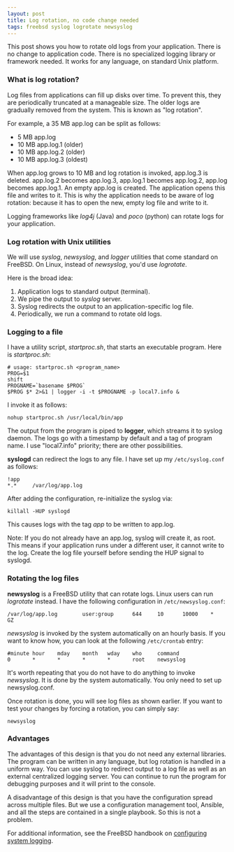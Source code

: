 ```yaml
---
layout: post
title: Log rotation, no code change needed
tags: freebsd syslog logrotate newsyslog
---
```


This post shows you how to rotate old logs from your application.
There is no change to application code.  There is no specialized
logging library or framework needed.  It works for any language, on
standard Unix platform.

<!--more-->

### What is log rotation?

Log files from applications can fill up disks over time.  To prevent
this, they are periodically truncated at a manageable size.  The older
logs are gradually removed from the system.  This is known as "log
rotation".

For example, a 35 MB app.log can be split as follows:

* 5 MB app.log
* 10 MB app.log.1 (older)
* 10 MB app.log.2 (older)
* 10 MB app.log.3 (oldest)

When app.log grows to 10 MB and log rotation is invoked, app.log.3 is
deleted.  app.log.2 becomes app.log.3, app.log.1 becomes app.log.2,
app.log becomes app.log.1.  An empty app.log is created.  The
application opens this file and writes to it.  This is why the
application needs to be aware of log rotation: because it has to open
the new, empty log file and write to it.

Logging frameworks like _log4j_ (Java) and _poco_ (python) can rotate
logs for your application.

### Log rotation with Unix utilities

We will use _syslog_, _newsyslog_, and _logger_ utilities that come
standard on FreeBSD.  On Linux, instead of _newsyslog_, you'd use
_logrotate_.

Here is the broad idea:

1. Application logs to standard output (terminal).
2. We pipe the output to _syslog_ server.
3. Syslog redirects the output to an application-specific log file.
4. Periodically, we run a command to rotate old logs.

### Logging to a file

I have a utility script, _startproc.sh_, that starts an executable
program.  Here is _startproc.sh_:

```
# usage: startproc.sh <program_name>
PROG=$1
shift
PROGNAME=`basename $PROG`
$PROG $* 2>&1 | logger -i -t $PROGNAME -p local7.info &
```

I invoke it as follows:

```
nohup startproc.sh /usr/local/bin/app
```

The output from the program is piped to **logger**, which streams it
to syslog daemon.  The logs go with a timestamp by default and a tag
of program name.  I use "local7.info" priority; there are other
possibilities.

**syslogd** can redirect the logs to any file.  I have set up my
`/etc/syslog.conf` as follows:

```
!app
*.*     /var/log/app.log
```

After adding the configuration, re-initialize the syslog via:

```
killall -HUP syslogd
```

This causes logs with the tag _app_ to be written to app.log.

Note: If you do not already have an app.log, syslog will create it, as
root.  This means if your application runs under a different user, it
cannot write to the log.  Create the log file yourself before sending
the HUP signal to syslogd.


### Rotating the log files

**newsyslog** is a FreeBSD utility that can rotate logs.  Linux users
can run _logrotate_ instead.  I have the following configuration in
`/etc/newsyslog.conf`:

```
/var/log/app.log        user:group      644     10      10000    *       GZ
```

_newsyslog_ is invoked by the system automatically on an hourly basis.
If you want to know how, you can look at the following `/etc/crontab`
entry:

```
#minute hour    mday    month   wday    who     command
0       *       *       *       *       root    newsyslog
```

It's worth repeating that you do not have to do anything to invoke
_newsyslog_.  It is done by the system automatically.  You only need
to set up newsyslog.conf.

Once rotation is done, you will see log files as shown earlier.  If
you want to test your changes by forcing a rotation, you can simply
say:

```
newsyslog
```

### Advantages

The advantages of this design is that you do not need any external
libraries.  The program can be written in any language, but log
rotation is handled in a uniform way.  You can use syslog to redirect
output to a log file as well as an external centralized logging
server.  You can continue to run the program for debugging purposes
and it will print to the console.

A disadvantage of this design is that you have the configuration
spread across multiple files.  But we use a configuration management
tool, Ansible, and all the steps are contained in a single playbook.
So this is not a problem.

For additional information, see the FreeBSD handbook on
[configuring system logging](https://www.freebsd.org/doc/handbook/configtuning-syslog.html).
